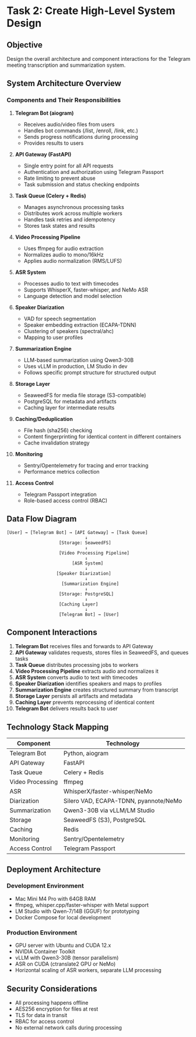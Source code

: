 # Task 2: Create High-Level System Design

## Objective

Design the overall architecture and component interactions for the Telegram meeting transcription and summarization system.

## System Architecture Overview

### Components and Their Responsibilities

1. **Telegram Bot (aiogram)**
   - Receives audio/video files from users
   - Handles bot commands (/list, /enroll, /link, etc.)
   - Sends progress notifications during processing
   - Provides results to users

2. **API Gateway (FastAPI)**
   - Single entry point for all API requests
   - Authentication and authorization using Telegram Passport
   - Rate limiting to prevent abuse
   - Task submission and status checking endpoints

3. **Task Queue (Celery + Redis)**
   - Manages asynchronous processing tasks
   - Distributes work across multiple workers
   - Handles task retries and idempotency
   - Stores task states and results

4. **Video Processing Pipeline**
   - Uses ffmpeg for audio extraction
   - Normalizes audio to mono/16kHz
   - Applies audio normalization (RMS/LUFS)

5. **ASR System**
   - Processes audio to text with timecodes
   - Supports WhisperX, faster-whisper, and NeMo ASR
   - Language detection and model selection

6. **Speaker Diarization**
   - VAD for speech segmentation
   - Speaker embedding extraction (ECAPA-TDNN)
   - Clustering of speakers (spectral/ahc)
   - Mapping to user profiles

7. **Summarization Engine**
   - LLM-based summarization using Qwen3-30B
   - Uses vLLM in production, LM Studio in dev
   - Follows specific prompt structure for structured output

8. **Storage Layer**
   - SeaweedFS for media file storage (S3-compatible)
   - PostgreSQL for metadata and artifacts
   - Caching layer for intermediate results

9. **Caching/Deduplication**
   - File hash (sha256) checking
   - Content fingerprinting for identical content in different containers
   - Cache invalidation strategy

10. **Monitoring**
    - Sentry/Opentelemetry for tracing and error tracking
    - Performance metrics collection

11. **Access Control**
    - Telegram Passport integration
    - Role-based access control (RBAC)

## Data Flow Diagram

```
[User] → [Telegram Bot] → [API Gateway] → [Task Queue]
                              ↓
                    [Storage: SeaweedFS]
                              ↓
                    [Video Processing Pipeline]
                              ↓
                         [ASR System]
                              ↓
                   [Speaker Diarization]
                              ↓
                     [Summarization Engine]
                              ↓
                    [Storage: PostgreSQL]
                              ↓
                    [Caching Layer]
                              ↓
                    [Telegram Bot] → [User]
```

## Component Interactions

1. **Telegram Bot** receives files and forwards to API Gateway
2. **API Gateway** validates requests, stores files in SeaweedFS, and queues tasks
3. **Task Queue** distributes processing jobs to workers
4. **Video Processing Pipeline** extracts audio and normalizes it
5. **ASR System** converts audio to text with timecodes
6. **Speaker Diarization** identifies speakers and maps to profiles
7. **Summarization Engine** creates structured summary from transcript
8. **Storage Layer** persists all artifacts and metadata
9. **Caching Layer** prevents reprocessing of identical content
10. **Telegram Bot** delivers results back to user

## Technology Stack Mapping

| Component | Technology |
|-----------|------------|
| Telegram Bot | Python, aiogram |
| API Gateway | FastAPI |
| Task Queue | Celery + Redis |
| Video Processing | ffmpeg |
| ASR | WhisperX/faster-whisper/NeMo |
| Diarization | Silero VAD, ECAPA-TDNN, pyannote/NeMo |
| Summarization | Qwen3-30B via vLLM/LM Studio |
| Storage | SeaweedFS (S3), PostgreSQL |
| Caching | Redis |
| Monitoring | Sentry/Opentelemetry |
| Access Control | Telegram Passport |

## Deployment Architecture

### Development Environment

- Mac Mini M4 Pro with 64GB RAM
- ffmpeg, whisper.cpp/faster-whisper with Metal support
- LM Studio with Qwen-7/14B (GGUF) for prototyping
- Docker Compose for local development

### Production Environment

- GPU server with Ubuntu and CUDA 12.x
- NVIDIA Container Toolkit
- vLLM with Qwen3-30B (tensor parallelism)
- ASR on CUDA (ctranslate2 GPU or NeMo)
- Horizontal scaling of ASR workers, separate LLM processing

## Security Considerations

- All processing happens offline
- AES256 encryption for files at rest
- TLS for data in transit
- RBAC for access control
- No external network calls during processing
